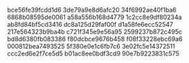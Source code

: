 bce56fe39fcdd1d6
3de79a9e8d6afc20
34f6992ae40f1ba6
6868b08595de0061
a58a556b168d4779
1c2cc8e9df80234a
ab8fd84bf5cd3416
dc8a125d29faf00f
d1a58fe6ecc52547
217e564323b9ba4b
c721f345e9e56a95
2599237b872c495c
bd8d6380fb083386
f80dcbce9676b458
f08f33228ebc69a6
000812bea7493525
5f380e0e1c6fb7c6
3e02fc5e14372511
ccc2ed6e2f7ce5d5
b01ac8ee0bdf3cd9
90e7b9223831c575
